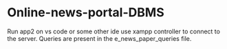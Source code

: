 # Online-news-portal-DBMS
Run app2 on vs code or some other ide use xampp controller to connect to the server.
Queries are present in the e_news_paper_queries file.
